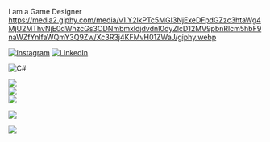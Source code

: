 
I am a Game Designer
https://media2.giphy.com/media/v1.Y2lkPTc5MGI3NjExeDFpdGZzc3htaWg4MjU2MThvNjE0dWhzcGs3ODNmbmxldjdvdnI0dyZlcD12MV9pbnRlcm5hbF9naWZfYnlfaWQmY3Q9Zw/Xc3R3j4KFMvH01ZWaJ/giphy.webp


[![Instagram](https://img.shields.io/badge/Instagram-%23E4405F.svg?logo=Instagram&logoColor=white)](https://instagram.com/thecodedrealmm) [![LinkedIn](https://img.shields.io/badge/LinkedIn-%230077B5.svg?logo=linkedin&logoColor=white)](https://linkedin.com/in/www.linkedin.com/in/enes-aydin-business) 



![C#](https://img.shields.io/badge/c%23-%23239120.svg?style=for-the-badge&logo=csharp&logoColor=white)



![](https://github-readme-stats.vercel.app/api?username=EnesAydinBusiness&theme=dark&hide_border=false&include_all_commits=false&count_private=false)<br/>
![](https://github-readme-streak-stats.herokuapp.com/?user=EnesAydinBusiness&theme=dark&hide_border=false)<br/>
![](https://github-readme-stats.vercel.app/api/top-langs/?username=EnesAydinBusiness&theme=dark&hide_border=false&include_all_commits=false&count_private=false&layout=compact)


![](https://github-contributor-stats.vercel.app/api?username=EnesAydinBusiness&limit=5&theme=dark&combine_all_yearly_contributions=true)


[![](https://visitcount.itsvg.in/api?id=EnesAydinBusiness&icon=2&color=0)](https://visitcount.itsvg.in)


